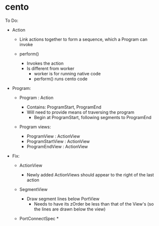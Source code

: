 cento
=====

To Do:
  * Action
    * Link actions together to form a sequence, which a Program can invoke

    * perform()
      * Invokes the action
      * Is different from worker
        * worker is for running native code
        * perform() runs cento code

  * Program:
    * Program : Action
      * Contains: ProgramStart, ProgramEnd
      * Will need to provide means of traversing the program
        * Begin at ProgramStart, following segments to ProgramEnd
    
    * Program views:
      * ProgramView : ActionView
      * ProgramStartView : ActionView
      * ProgramEndView : ActionView

* Fix:
  * ActionView
    * Newly added ActionViews should appear to the right of the last action

  * SegmentView
    * Draw segment lines below PortView
      * Needs to have its zOrder be less than that of the View's (so the lines are drawn below the view)

  * PortConnectSpec
    *
